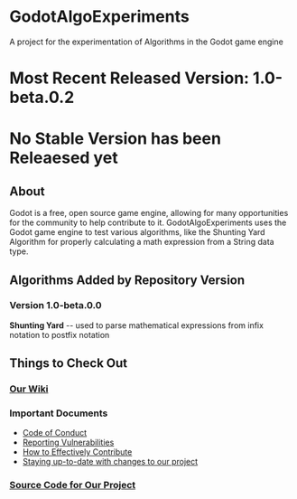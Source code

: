 # GodotAlgoExperiments
A project for the experimentation of Algorithms in the Godot game engine

# Most Recent Released Version: 1.0-beta.0.2
# No Stable Version has been Releaesed yet

## About
Godot is a free, open source game engine, allowing for many opportunities for the community to help contribute to it. GodotAlgoExperiments uses the Godot game engine to test
various algorithms, like the Shunting Yard Algorithm for properly calculating a math expression from a String data type.

## Algorithms Added by Repository Version
### Version 1.0-beta.0.0
**Shunting Yard** -- used to parse mathematical expressions from infix notation to postfix notation

## Things to Check Out
### [Our Wiki](https://github.com/Moonyum/GodotAlgoExperiments/wiki)
### Important Documents  
* [Code of Conduct](https://github.com/Moonyum/GodotAlgoExperiments/blob/main/CODE_OF_CONDUCT.md)
* [Reporting Vulnerabilities](https://github.com/Moonyum/GodotAlgoExperiments/blob/main/SECURITY.md)
* [How to Effectively Contribute](https://github.com/Moonyum/GodotAlgoExperiments/blob/main/CONTRIBUTING.md)
* [Staying up-to-date with changes to our project](https://github.com/Moonyum/GodotAlgoExperiments/blob/main/UPDATES.md)
### [Source Code for Our Project](https://github.com/Moonyum/GodotAlgoExperiments/tree/main/src)
